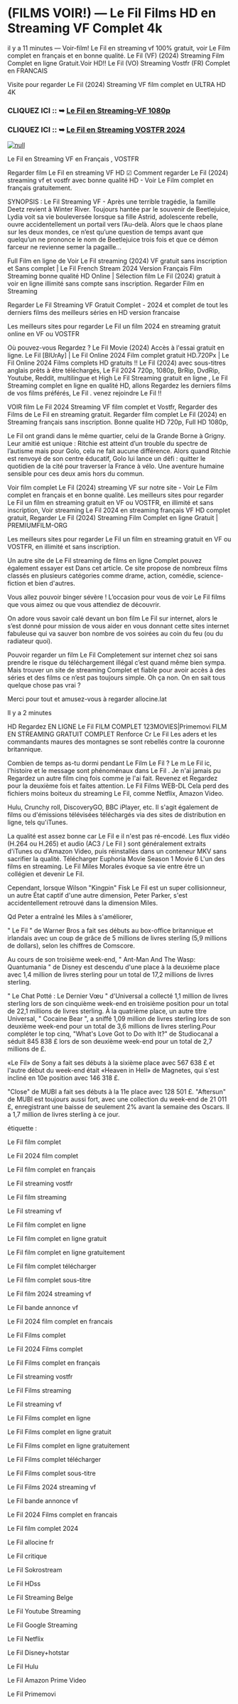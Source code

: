 # (FILMS VOIR!) — Le Fil Films HD en Streaming VF Complet 4k



il y a 11 minutes — Voir-film! Le Fil en streaming vf 100% gratuit, voir Le Film complet en français et en bonne qualité. Le Fil (VF) (2024) Streaming Film Complet en ligne Gratuit.Voir HD!! Le Fil (VO) Streaming Vostfr (FR) Complet en FRANCAIS

Visite pour regarder Le Fil (2024) Streaming VF film complet en ULTRA HD 4K

### CLIQUEZ ICI :: ➥ [Le Fil en Streaming-VF 1080p](https://t.co/Pc6aNSALDe)

### CLIQUEZ ICI :: ➥ [Le Fil en Streaming VOSTFR 2024](https://t.co/Pc6aNSALDe)

[![null](https://static.wixstatic.com/media/855a25_043b5abeb4ae4d35ac003198e7fe56ed~mv2.gif)](https://t.co/Pc6aNSALDe)

Le Fil en Streaming VF en Français , VOSTFR

Regarder film Le Fil en streaming VF HD ☑ Comment regarder Le Fil (2024) streaming vf et vostfr avec bonne qualité HD - Voir Le Film complet en français gratuitement.

SYNOPSIS : Le Fil Streaming VF - Après une terrible tragédie, la famille Deetz revient à Winter River. Toujours hantée par le souvenir de Beetlejuice, Lydia voit sa vie bouleversée lorsque sa fille Astrid, adolescente rebelle, ouvre accidentellement un portail vers l’Au-delà. Alors que le chaos plane sur les deux mondes, ce n’est qu’une question de temps avant que quelqu’un ne prononce le nom de Beetlejuice trois fois et que ce démon farceur ne revienne semer la pagaille…

Full Film en ligne de Voir Le Fil streaming (2024) VF gratuit sans inscription et Sans complet | Le Fil French Stream 2024 Version Français Film Streaming bonne qualité HD Online | Sélection film Le Fil (2024) gratuit à voir en ligne illimité sans compte sans inscription. Regarder Film en Streaming

Regarder Le Fil Streaming VF Gratuit Complet - 2024 et complet de tout les derniers films des meilleurs séries en HD version francaise

Les meilleurs sites pour regarder Le Fil un film 2024 en streaming gratuit online en VF ou VOSTFR

Où pouvez-vous Regardez ? Le Fil Movie (2024) Accès à l'essai gratuit en ligne. Le Fil [BlUrAy] | Le Fil Online 2024 Film complet gratuit HD.720Px | Le Fil Online 2024 Films complets HD gratuits !! Le Fil (2024) avec sous-titres anglais prêts à être téléchargés, Le Fil 2024 720p, 1080p, BrRip, DvdRip, Youtube, Reddit, multilingue et High Le Fil Streaming gratuit en ligne , Le Fil Streaming complet en ligne en qualité HD, allons Regardez les derniers films de vos films préférés, Le Fil . venez rejoindre Le Fil !!

VOIR film Le Fil 2024 Streaming VF film complet et Vostfr, Regarder des Films de Le Fil en streaming gratuit. Regarder film complet Le Fil (2024) en Streaming français sans inscription. Bonne qualite HD 720p, Full HD 1080p,

Le Fil ont grandi dans le même quartier, celui de la Grande Borne à Grigny. Leur amitié est unique : Ritchie est atteint d’un trouble du spectre de l’autisme mais pour Golo, cela ne fait aucune différence. Alors quand Ritchie est renvoyé de son centre éducatif, Golo lui lance un défi : quitter le quotidien de la cité pour traverser la France à vélo. Une aventure humaine sensible pour ces deux amis hors du commun.

Voir film complet Le Fil (2024) streaming VF sur notre site - Voir Le Film complet en français et en bonne qualité. Les meilleurs sites pour regarder Le Fil un film en streaming gratuit en VF ou VOSTFR, en illimité et sans inscription, Voir streaming Le Fil 2024 en streaming français VF HD complet gratuit, Regarder Le Fil (2024) Streaming Film Complet en ligne Gratuit | PREMIUMFILM-ORG

Les meilleurs sites pour regarder Le Fil un film en streaming gratuit en VF ou VOSTFR, en illimité et sans inscription.

Un autre site de Le Fil streaming de films en ligne Complet pouvez également essayer est Dans cet article. Ce site propose de nombreux films classés en plusieurs catégories comme drame, action, comédie, science-fiction et bien d'autres.

Vous allez pouvoir binger sévère ! L’occasion pour vous de voir Le Fil films que vous aimez ou que vous attendiez de découvrir.

On adore vous savoir calé devant un bon film Le Fil sur internet, alors le s’est donné pour mission de vous aider en vous donnant cette sites internet fabuleuse qui va sauver bon nombre de vos soirées au coin du feu (ou du radiateur quoi).

Pouvoir regarder un film Le Fil Completement sur internet chez soi sans prendre le risque du téléchargement illégal c’est quand même bien sympa. Mais trouver un site de streaming Complet et fiable pour avoir accès à des séries et des films ce n’est pas toujours simple. Oh ça non. On en sait tous quelque chose pas vrai ?

Merci pour tout et amusez-vous à regarder allocine.lat

Il y a 2 minutes

HD Regardez EN LIGNE Le Fil FILM COMPLET 123MOVIES|Primemovi FILM EN STREAMING GRATUIT COMPLET Renforce Cr Le Fil Les aders et les commandants maures des montagnes se sont rebellés contre la couronne britannique.

Combien de temps as-tu dormi pendant Le Film Le Fil ? Le m Le Fil ic, l'histoire et le message sont phénoménaux dans Le Fil . Je n'ai jamais pu Regardez un autre film cinq fois comme je l'ai fait. Revenez et Regardez pour la deuxième fois et faites attention. Le Fil Films WEB-DL Cela perd des fichiers moins boiteux du streaming Le Fil, comme Netflix, Amazon Video.

Hulu, Crunchy roll, DiscoveryGO, BBC iPlayer, etc. Il s'agit également de films ou d'émissions télévisées téléchargés via des sites de distribution en ligne, tels qu'iTunes.

La qualité est assez bonne car Le Fil e il n'est pas ré-encodé. Les flux vidéo (H.264 ou H.265) et audio (AC3 / Le Fil ) sont généralement extraits d'iTunes ou d'Amazon Video, puis réinstallés dans un conteneur MKV sans sacrifier la qualité. Télécharger Euphoria Movie Season 1 Movie 6 L'un des films en streaming. Le Fil Miles Morales évoque sa vie entre être un collégien et devenir Le Fil.

Cependant, lorsque Wilson "Kingpin" Fisk Le Fil est un super collisionneur, un autre État captif d'une autre dimension, Peter Parker, s'est accidentellement retrouvé dans la dimension Miles.

Qd Peter a entraîné les Miles à s'améliorer,

" Le Fil " de Warner Bros a fait ses débuts au box-office britannique et irlandais avec un coup de grâce de 5 millions de livres sterling (5,9 millions de dollars), selon les chiffres de Comscore.

Au cours de son troisième week-end, " Ant-Man And The Wasp: Quantumania " de Disney est descendu d'une place à la deuxième place avec 1,4 million de livres sterling pour un total de 17,2 millions de livres sterling.

" Le Chat Potté : Le Dernier Vœu " d'Universal a collecté 1,1 million de livres sterling lors de son cinquième week-end en troisième position pour un total de 22,1 millions de livres sterling. À la quatrième place, un autre titre Universal, " Cocaine Bear ", a sniffé 1,09 million de livres sterling lors de son deuxième week-end pour un total de 3,6 millions de livres sterling.Pour compléter le top cinq, "What's Love Got to Do with It?" de Studiocanal a séduit 845 838 £ lors de son deuxième week-end pour un total de 2,7 millions de £.

«Le Fil» de Sony a fait ses débuts à la sixième place avec 567 638 £ et l'autre début du week-end était «Heaven in Hell» de Magnetes, qui s'est incliné en 10e position avec 146 318 £.

"Close" de MUBI a fait ses débuts à la 11e place avec 128 501 £. "Aftersun" de MUBI est toujours aussi fort, avec une collection du week-end de 21 011 £, enregistrant une baisse de seulement 2% avant la semaine des Oscars. Il a 1,7 million de livres sterling à ce jour.

étiquette :

Le Fil film complet

Le Fil 2024 film complet

Le Fil film complet en français

Le Fil streaming vostfr

Le Fil film streaming

Le Fil streaming vf

Le Fil film complet en ligne

Le Fil film complet en ligne gratuit

Le Fil film complet en ligne gratuitement

Le Fil film complet télécharger

Le Fil film complet sous-titre

Le Fil film 2024 streaming vf

Le Fil bande annonce vf

Le Fil 2024 film complet en francais

Le Fil Films complet

Le Fil 2024 Films complet

Le Fil Films complet en français

Le Fil streaming vostfr

Le Fil Films streaming

Le Fil streaming vf

Le Fil Films complet en ligne

Le Fil Films complet en ligne gratuit

Le Fil Films complet en ligne gratuitement

Le Fil Films complet télécharger

Le Fil Films complet sous-titre

Le Fil Films 2024 streaming vf

Le Fil bande annonce vf

Le Fil 2024 Films complet en francais

Le Fil film complet 2024

Le Fil allocine fr

Le Fil critique

Le Fil Sokrostream

Le Fil HDss

Le Fil Streaming Belge

Le Fil Youtube Streaming

Le Fil Google Streaming

Le Fil Netflix

Le Fil Disney+hotstar

Le Fil Hulu

Le Fil Amazon Prime Video

Le Fil Primemovi
